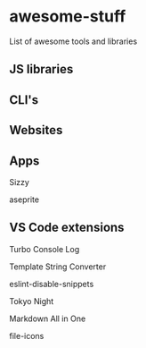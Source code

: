 # awesome-stuff
List of awesome tools and libraries

## JS libraries

## CLI's

## Websites

## Apps

Sizzy

aseprite

## VS Code extensions

Turbo Console Log

Template String Converter

eslint-disable-snippets

Tokyo Night

Markdown All in One

file-icons
